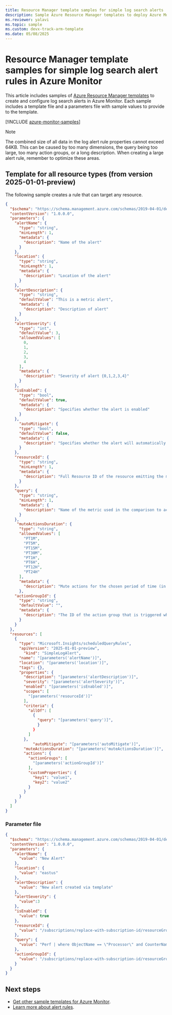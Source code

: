 ```yaml
---
title: Resource Manager template samples for simple log search alerts
description: Sample Azure Resource Manager templates to deploy Azure Monitor simple log search alerts.
ms.reviewer: yalavi
ms.topic: sample
ms.custom: devx-track-arm-template
ms.date: 05/08/2025
---
```


# Resource Manager template samples for simple log search alert rules in Azure Monitor

This article includes samples of [Azure Resource Manager templates](/azure/azure-resource-manager/templates/syntax) to create and configure log search alerts in Azure Monitor. Each sample includes a template file and a parameters file with sample values to provide to the template.

[!INCLUDE [azure-monitor-samples](../fundamentals/includes/azure-monitor-resource-manager-samples.md)]

> [!NOTE]
> The combined size of all data in the log alert rule properties cannot exceed 64KB. This can be caused by too many dimensions, the query being too large, too many action groups, or a long description. When creating a large alert rule, remember to optimize these areas.

## Template for all resource types (from version 2025-01-01-preview)

The following sample creates a rule that can target any resource.

```json
{
  "$schema": "https://schema.management.azure.com/schemas/2019-04-01/deploymentTemplate.json#",
  "contentVersion": "1.0.0.0",
  "parameters": {
    "alertName": {
      "type": "string",
      "minLength": 1,
      "metadata": {
        "description": "Name of the alert"
      }
    },
    "location": {
      "type": "string",
      "minLength": 1,
      "metadata": {
        "description": "Location of the alert"
      }
    },
    "alertDescription": {
      "type": "string",
      "defaultValue": "This is a metric alert",
      "metadata": {
        "description": "Description of alert"
      }
    },
    "alertSeverity": {
      "type": "int",
      "defaultValue": 3,
      "allowedValues": [
        0,
        1,
        2,
        3,
        4
      ],
      "metadata": {
        "description": "Severity of alert {0,1,2,3,4}"
      }
    },
    "isEnabled": {
      "type": "bool",
      "defaultValue": true,
      "metadata": {
        "description": "Specifies whether the alert is enabled"
      }
    },
      "autoMitigate": {
      "type": "bool",
      "defaultValue": false,
      "metadata": {
        "description": "Specifies whether the alert will automatically resolve"
      }
    },
    "resourceId": {
      "type": "string",
      "minLength": 1,
      "metadata": {
        "description": "Full Resource ID of the resource emitting the metric that will be used for the comparison. For example /subscriptions/00000000-0000-0000-0000-0000-00000000/resourceGroups/ResourceGroupName/providers/Microsoft.compute/virtualMachines/VM_xyz"
      }
    },
    "query": {
      "type": "string",
      "minLength": 1,
      "metadata": {
        "description": "Name of the metric used in the comparison to activate the alert."
      }
    },
     "muteActionsDuration": {
      "type": "string",
      "allowedValues": [
        "PT1M",
        "PT5M",
        "PT15M",
        "PT30M",
        "PT1H",
        "PT6H",
        "PT12H",
        "PT24H"
      ],
      "metadata": {
        "description": "Mute actions for the chosen period of time (in ISO 8601 duration format) after the alert is fired."
      },
    "actionGroupId": {
      "type": "string",
      "defaultValue": "",
      "metadata": {
        "description": "The ID of the action group that is triggered when the alert is activated or deactivated"
      }
    }
  },
  "resources": [
    {
      "type": "Microsoft.Insights/scheduledQueryRules",
      "apiVersion": "2025-01-01-preview",
        "kind": "SimpleLogAlert",
      "name": "[parameters('alertName')]",
      "location": "[parameters('location')]",
      "tags": {},
      "properties": {
        "description": "[parameters('alertDescription')]",
        "severity": "[parameters('alertSeverity')]",
        "enabled": "[parameters('isEnabled')]",
        "scopes": [
          "[parameters('resourceId')]"
        ],
        "criteria": {
          "allOf": [
            {
              "query": "[parameters('query')]",
              }
            }
          ]
        },
            "autoMitigate": "[parameters('autoMitigate')]",
        "muteActionsDuration": "[parameters('muteActionsDuration')]",
        "actions": {
          "actionGroups": [
            "[parameters('actionGroupId')]"
          ],
          "customProperties": {
            "key1": "value1",
            "key2": "value2"
          }
        }
      }
    }
  ]
}
```

### Parameter file

```json
{
  "$schema": "https://schema.management.azure.com/schemas/2019-04-01/deploymentParameters.json#",
  "contentVersion": "1.0.0.0",
  "parameters": {
    "alertName": {
      "value": "New Alert"
    },
    "location": {
      "value": "eastus"
    },
    "alertDescription": {
      "value": "New alert created via template"
    },
    "alertSeverity": {
      "value":3
    },
    "isEnabled": {
      "value": true
    },
    "resourceId": {
      "value": "/subscriptions/replace-with-subscription-id/resourceGroups/replace-with-resourceGroup-name/providers/Microsoft.Compute/virtualMachines/replace-with-resource-name"
    },
    "query": {
      "value": "Perf | where ObjectName == \"Processor\" and CounterName == \"% Processor Time\""
    },
    "actionGroupId": {
      "value": "/subscriptions/replace-with-subscription-id/resourceGroups/resource-group-name/providers/Microsoft.Insights/actionGroups/replace-with-action-group"
    }
  }
}
```

## Next steps

* [Get other sample templates for Azure Monitor](../resource-manager-samples.md).
* [Learn more about alert rules](./alerts-overview.md).
